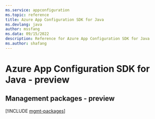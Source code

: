 ```yaml
---
ms.service: appconfiguration
ms.topic: reference
title: Azure App Configuration SDK for Java
ms.devlang: java
author: mssfang
ms.data: 09/15/2022
description: Reference for Azure App Configuration SDK for Java
ms.author: shafang
---
```

# Azure App Configuration SDK for Java - preview

## Management packages - preview
[!INCLUDE [mgmt-packages](app-configuration-mgmt-index.md)]